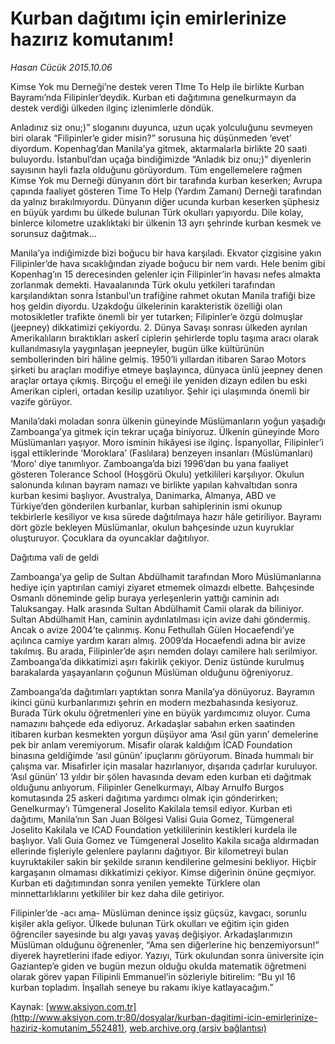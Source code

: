 # Kurban dağıtımı için emirlerinize hazırız komutanım!

*Hasan Cücük 2015.10.06*

<div class="pNewsDetailMainContent" itemprop="articleBody">
 <p>
  Kimse Yok mu Derneği’ne destek veren TIme To Help ile birlikte Kurban Bayramı’nda Filipinler’deydik. Kurban eti dağıtımına genelkurmayın da destek verdiği ülkeden ilginç izlenimlerle döndük.
 </p>
 <p>
  Anladınız siz onu;)” sloganını duyunca, uzun uçak yolculuğunu sevmeyen biri olarak “Filipinler’e gider misin?” sorusuna hiç düşünmeden ‘evet’ diyordum. Kopenhag’dan Manila’ya gitmek, aktarmalarla birlikte 20 saati buluyordu. İstanbul’dan uçağa bindiğimizde “Anladık biz onu;)” diyenlerin sayısının hayli fazla olduğunu görüyordum. Tüm engellemelere rağmen Kimse Yok mu Derneği dünyanın dört bir tarafında kurban keserken; Avrupa çapında faaliyet gösteren Time To Help (Yardım Zamanı) Derneği tarafından da yalnız bırakılmıyordu. Dünyanın diğer ucunda kurban keserken şüphesiz en büyük yardımı bu ülkede bulunan Türk okulları yapıyordu. Dile kolay, binlerce kilometre uzaklıktaki bir ülkenin 13 ayrı şehrinde kurban kesmek ve sorunsuz dağıtmak...
 </p>
 <p>
  Manila’ya indiğimizde bizi boğucu bir hava karşıladı. Ekvator çizgisine yakın Filipinler’de hava sıcaklığından ziyade boğucu bir nem vardı. Hele benim gibi Kopenhag’ın 15 derecesinden gelenler için Filipinler’in havası nefes almakta zorlanmak demekti. Havaalanında Türk okulu yetkileri tarafından karşılandıktan sonra İstanbul’un trafiğine rahmet okutan Manila trafiği bize hoş geldin diyordu. Uzakdoğu ülkelerinin karakteristik özelliği olan motosikletler trafikte önemli bir yer tutarken; Filipinler’e özgü dolmuşlar (jeepney) dikkatimizi çekiyordu. 2. Dünya Savaşı sonrası ülkeden ayrılan Amerikalıların bıraktıkları askerî ciplerin şehirlerde toplu taşıma aracı olarak kullanılmasıyla yaygınlaşan jeepneyler, bugün ülke kültürünün sembollerinden biri hâline gelmiş. 1950’li yıllardan itibaren Sarao Motors şirketi bu araçları modifiye etmeye başlayınca, dünyaca ünlü jeepney denen araçlar ortaya çıkmış. Birçoğu el emeği ile yeniden dizayn edilen bu eski Amerikan cipleri, ortadan kesilip uzatılıyor. Şehir içi ulaşımında önemli bir vazife görüyor.
 </p>
 <p>
  Manila’daki moladan sonra ülkenin güneyinde Müslümanların yoğun yaşadığı Zamboanga’ya gitmek için tekrar uçağa biniyoruz. Ülkenin güneyinde Moro Müslümanları yaşıyor. Moro isminin hikâyesi ise ilginç. İspanyollar, Filipinler’i işgal ettiklerinde ‘Moroklara’ (Faslılara) benzeyen insanları (Müslümanları) ‘Moro’ diye tanımlıyor. Zamboanga’da bizi 1996’dan bu yana faaliyet gösteren Tolerance School (Hoşgörü Okulu) yetkilileri karşılıyor. Okulun salonunda kılınan bayram namazı ve birlikte yapılan kahvaltıdan sonra kurban kesimi başlıyor. Avustralya, Danimarka, Almanya, ABD ve Türkiye’den gönderilen kurbanlar, kurban sahiplerinin ismi okunup tekbirlerle kesiliyor ve kısa sürede dağıtılmaya hazır hâle getiriliyor. Bayramı dört gözle bekleyen Müslümanlar, okulun bahçesinde uzun kuyruklar oluşturuyor. Çocuklara da oyuncaklar dağıtılıyor.
 </p>
 <p>
  Dağıtıma vali de geldi
 </p>
 <p>
  Zamboanga’ya gelip de Sultan Abdülhamit tarafından Moro Müslümanlarına hediye için yaptırılan camiyi ziyaret etmemek olmazdı elbette. Bahçesinde Osmanlı döneminde gelip buraya yerleşenlerin yattığı caminin adı Taluksangay. Halk arasında Sultan Abdülhamit Camii olarak da biliniyor. Sultan Abdülhamit Han, caminin aydınlatılması için avize dahi göndermiş. Ancak o avize 2004’te çalınmış. Konu Fethullah Gülen Hocaefendi’ye açılınca camiye yardım kararı almış. 2009’da Hocaefendi adına bir avize takılmış. Bu arada, Filipinler’de aşırı nemden dolayı camilere halı serilmiyor. Zamboanga’da dikkatimizi aşırı fakirlik çekiyor. Deniz üstünde kurulmuş barakalarda yaşayanların çoğunun Müslüman olduğunu öğreniyoruz.
 </p>
 <p>
  Zamboanga’da dağıtımları yaptıktan sonra Manila’ya dönüyoruz. Bayramın ikinci günü kurbanlarımızı şehrin en modern mezbahasında kesiyoruz. Burada Türk okulu öğretmenleri yine en büyük yardımcımız oluyor. Cuma namazını bahçede eda ediyoruz. Arkadaşlar sabahın erken saatinden itibaren kurban kesmekten yorgun düşüyor ama ‘Asıl gün yarın’ demelerine pek bir anlam veremiyorum. Misafir olarak kaldığım İCAD Foundation binasına geldiğimde ‘asıl günün’ ipuçlarını görüyorum. Binada hummalı bir çalışma var. Misafirler için masalar hazırlanıyor, dışarıda çadırlar kuruluyor. ‘Asıl günün’ 13 yıldır bir şölen havasında devam eden kurban eti dağıtmak olduğunu anlıyorum. Filipinler Genelkurmayı, Albay Arnulfo Burgos komutasında 25 askeri dağıtıma yardımcı olmak için gönderirken; Genelkurmay’ı Tümgeneral Joselito Kakilala temsil ediyor. Kurban eti dağıtımı, Manila’nın San Juan Bölgesi Valisi Guia Gomez, Tümgeneral Joselito Kakilala ve ICAD Foundation yetkililerinin kestikleri kurdela ile başlıyor. Vali Guia Gomez ve Tümgeneral Joselito Kakila sıcağa aldırmadan ellerinde fişleriyle gelenlere paylarını dağıtıyor. Bir kilometreyi bulan kuyruktakiler sakin bir şekilde sıranın kendilerine gelmesini bekliyor. Hiçbir kargaşanın olmaması dikkatimizi çekiyor. Kimse diğerinin önüne geçmiyor. Kurban eti dağıtımından sonra yenilen yemekte Türklere olan minnettarlıklarını yetkililer bir kez daha dile getiriyor.
 </p>
 <p>
  Filipinler’de -acı ama- Müslüman denince işsiz güçsüz, kavgacı, sorunlu kişiler akla geliyor. Ülkede bulunan Türk okulları ve eğitim için giden öğrenciler sayesinde bu algı yavaş yavaş değişiyor. Arkadaşlarımızın Müslüman olduğunu öğrenenler, “Ama sen diğerlerine hiç benzemiyorsun!” diyerek hayretlerini ifade ediyor. Yazıyı, Türk okulundan sonra üniversite için Gaziantep’e giden ve bugün mezun olduğu okulda matematik öğretmeni olarak görev yapan Filipinli Emmanuel’in sözleriyle bitirelim: “Bu yıl 16 kurban topladım. İnşallah seneye bu rakamı ikiye katlayacağım.”
 </p>
</div>


Kaynak: [www.aksiyon.com.tr](http://www.aksiyon.com.tr:80/dosyalar/kurban-dagitimi-icin-emirlerinize-haziriz-komutanim_552481), [web.archive.org (arşiv bağlantısı)](http://web.archive.org/web/20151015005127/http://www.aksiyon.com.tr:80/dosyalar/kurban-dagitimi-icin-emirlerinize-haziriz-komutanim_552481)
